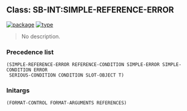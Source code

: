 ## Class: SB-INT:SIMPLE-REFERENCE-ERROR
[![package](https://img.shields.io/badge/Package-SB--INT-5f9ea0.svg?style=social&colorA=999999)](../) [![type](https://img.shields.io/badge/Type-Class-5f9ea0.svg?style=social&colorA=999999)](../#class) 

> No description.

### Precedence list
```
(SIMPLE-REFERENCE-ERROR REFERENCE-CONDITION SIMPLE-ERROR SIMPLE-CONDITION ERROR
 SERIOUS-CONDITION CONDITION SLOT-OBJECT T)
```
### Initargs
```
(FORMAT-CONTROL FORMAT-ARGUMENTS REFERENCES)
```
